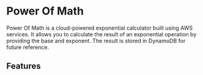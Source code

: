 # Power Of Math
Power Of Math is a cloud-powered exponential calculator built using AWS services. It allows you to calculate the result of an exponential operation by providing the base and exponent. The result is stored in DynamoDB for future reference.

## Features
